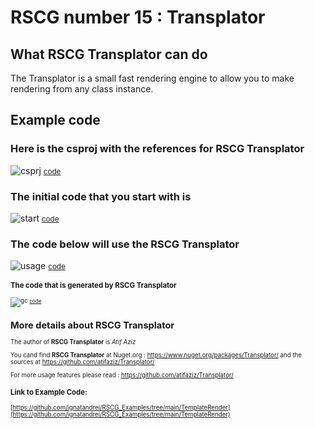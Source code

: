 
# RSCG number 15 : Transplator 


## What RSCG Transplator can do

The Transplator is a small fast rendering engine to allow you to make rendering from any class instance.

## Example code 

### Here is the csproj with the references for RSCG Transplator

![csprj](http://ignatandrei.github.io/RSCG_Examples/images/Transplator/The.csproj.png)
<small>
[code](http://ignatandrei.github.io/RSCG_Examples/images/Transplator/The.csproj)
</small>


### The initial code that you start with is 


![start](http://ignatandrei.github.io/RSCG_Examples/images/Transplator/ExistingCode.cs.png)
<small>
[code](http://ignatandrei.github.io/RSCG_Examples/images/Transplator/ExistingCode.cs)
</small>

### The code below will use the RSCG Transplator 

![usage](http://ignatandrei.github.io/RSCG_Examples/images/Transplator/Usage.cs.png)
<small>
[code](http://ignatandrei.github.io/RSCG_Examples/images/Transplator/Usage.cs)
<small>


###  The code that is generated by RSCG Transplator

![gc](http://ignatandrei.github.io/RSCG_Examples/images/Transplator/GeneratedCode.cs.png)
<small>
[code](http://ignatandrei.github.io/RSCG_Examples/images/Transplator/GeneratedCode.cs)
</small>


## More details about RSCG Transplator

The author of **RSCG Transplator** is *Atif Aziz*

You cand find **RSCG Transplator** at Nuget.org :    https://www.nuget.org/packages/Transplator/
and the sources at https://github.com/atifaziz/Transplator/

For more usage features please read : https://github.com/atifaziz/Transplator/ 


### Link to Example Code: 

[https://github.com/ignatandrei/RSCG_Examples/tree/main/TemplateRender](https://github.com/ignatandrei/RSCG_Examples/tree/main/TemplateRender)





